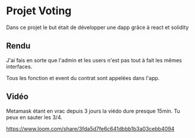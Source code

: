 # Projet Voting

Dans ce projet le but était de développer une dapp grâce à react et solidity

## Rendu

J'ai fais en sorte que l'admin et les users n'est pas tout à fait les mêmes interfaces.

Tous les fonction et event du contrat sont appelées dans l'app.

## Vidéo

Metamask étant en vrac depuis 3 jours la viédo dure presque 15min. Tu peux en sauter les 3/4.

https://www.loom.com/share/3fda5d7fe6c641dbbb1b3a03cebb4094
